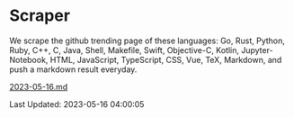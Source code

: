 # Scraper

We scrape the github trending page of these languages: Go, Rust, Python, Ruby, C++, C, Java, Shell, Makefile, Swift, Objective-C, Kotlin, Jupyter-Notebook, HTML, JavaScript, TypeScript, CSS, Vue, TeX, Markdown, and push a markdown result everyday.

[2023-05-16.md](https://github.com/yangwenmai/github-trending-backup/blob/master/2023-05-16.md)

Last Updated: 2023-05-16 04:00:05